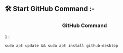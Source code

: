 ## 🛠️ Start GitHub Command :-

<h3 align="center"> GitHub Command </h3>

`1` :

```
sudo apt update && sudo apt install github-desktop
```

